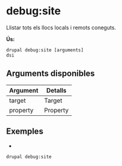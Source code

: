 # debug:site
Llistar tots els llocs locals i remots coneguts.

**Ús:**
```
drupal debug:site [arguments]
dsi
```

## Arguments disponibles
Argument | Detalls
---------|-------------
target | Target
property | Property

## Exemples
* 
```
drupal debug:site
```
